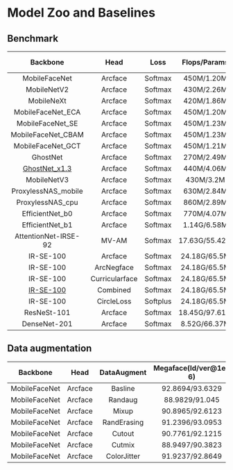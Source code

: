 # Model Zoo and Baselines

## Benchmark

| Backbone | Head | Loss | Flops/Params | Megaface(Id/ver@1e-6) | IJBC(tar@far=1e-4) |
| :----: | :----: | :----: | :----: | :----: | :----: |
| MobileFaceNet | Arcface | Softmax | 450M/1.20M | 92.8694/93.6329 | 92.80 |
| MobileNetV2 | Arcface | Softmax | 430M/2.26M | 92.8128/93.7644 | 93.30 |
| MobileNeXt | Arcface | Softmax | 420M/1.86M | 93.3368/94.6913 | 93.38 |
| MobileFaceNet_ECA | Arcface | Softmax | 450M/1.20M | 93.7624/95.2328 | 93.40 |
| MobileFaceNet_SE | Arcface | Softmax | 450M/1.23M | 94.0951/94.4687 | 93.57 |
| MobileFaceNet_CBAM | Arcface | Softmax | 450M/1.23M | 93.3068/94.3346 | 93.53 |
| MobileFaceNet_GCT | Arcface | Softmax | 450M/1.21M | 93.133/94.1836 | 93.09 |
| GhostNet | Arcface | Softmax | 270M/2.49M | 93.3914/94.3359 | 93.50 |
| [GhostNet_x1.3](https://drive.google.com/file/d/1KVgXIJo2Ym0Ffp3yK9FrIaiqjdAr2KFX/view?usp=sharing) | Arcface | Softmax | 440M/4.06M | 95.3005/95.7757 | 94.27 |
| MobileNetV3 | Arcface | Softmax | 430M/3.2M | 93.9805/95.7314 | 93.57 |
| ProxylessNAS_mobile | Arcface | Softmax | 630M/2.84M | 93.2886/95.2094 | 93.74 |
| ProxylessNAS_cpu | Arcface | Softmax | 860M/2.89M | 95.4242/95.79 | 94.22 |
| EfficientNet_b0 | Arcface | Softmax | 770M/4.07M | 96.3589/97.1946 | 94.84 |
| EfficientNet_b1 | Arcface | Softmax | 1.14G/6.58M | 97.095/97.4003 | 95.38 |
| AttentionNet-IRSE-92 | MV-AM | Softmax | 17.63G/55.42M | 99.1356/99.3999 | 96.56 |
| IR-SE-100 | Arcface | Softmax | 24.18G/65.5M | 99.0881/99.4259 | 96.69 |
| IR-SE-100 | ArcNegface | Softmax | 24.18G/65.5M  | 99.1304/98.7099 | 96.81 |
| IR-SE-100 | Curricularface | Softmax| 24.18G/65.5M  | 99.0497/98.6162 | 97.00 |
| [IR-SE-100](https://drive.google.com/file/d/1HdXgFmyMX4MGETTx6ACmx8AB-v79hrhp/view?usp=sharing) | Combined | Softmax| 24.18G/65.5M | 99.0718/99.4493 | 96.83 |
| IR-SE-100 | CircleLoss | Softplus| 24.18G/65.5M  | 98.5732/98.4834 | 96.52 |
| ResNeSt-101 | Arcface | Softmax| 18.45G/97.61M | 98.8746/98.5615 | 96.63 |
| DenseNet-201 | Arcface | Softmax| 8.52G/66.37M | 98.3649/98.4294 | 96.03 |

## Data augmentation

| Backbone | Head | DataAugment | Megaface(Id/ver@1e-6) | IJBC(tar@far=1e-4) |
| :----: | :----: | :----: | :----: | :----: |
| MobileFaceNet | Arcface | Basline | 92.8694/93.6329 | 92.80 |
| MobileFaceNet | Arcface | Randaug | 88.9829/91.045 | 80.86 |
| MobileFaceNet | Arcface | Mixup | 90.8965/92.6123 | 91.18 |
| MobileFaceNet | Arcface | RandErasing | 91.2396/93.0953 | 92.06 |
| MobileFaceNet | Arcface | Cutout | 90.7761/92.1215 | 81.02 |
| MobileFaceNet | Arcface | Cutmix | 88.9497/90.3823 | 89.64 |
| MobileFaceNet | Arcface | ColorJitter | 91.9237/92.8649 | 92.03 |
